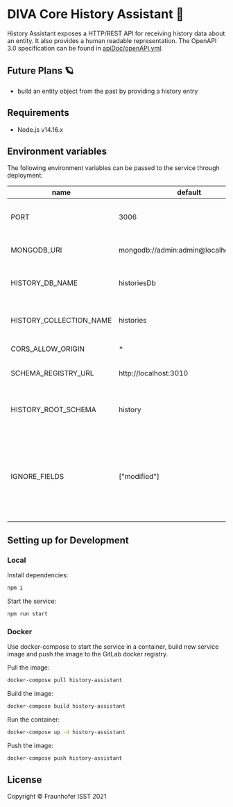 # DIVA Core History Assistant 🔁

History Assistant exposes a HTTP/REST API for receiving history data about an entity.
It also provides a human readable representation.
The OpenAPI 3.0 specification can be found in [apiDoc/openAPI.yml](./apiDoc/openapi.yml).

## Future Plans 🪐

+ build an entity object from the past by providing a history entry

## Requirements

+ Node.js v14.16.x

## Environment variables

The following environment variables can be passed to the service through deployment:

|name|default|description|
|---|---|---|
|PORT|3006|set port, that this service exposes|
|MONGODB_URI|mongodb://admin:admin@localhost:27017|MongoDB connection URI|
|HISTORY_DB_NAME|historiesDb|MongoDB database name for histories|
|HISTORY_COLLECTION_NAME|histories|MongoDB collection name for histories|
|CORS_ALLOW_ORIGIN|*|set allowed origins|
|SCHEMA_REGISTRY_URL|http://localhost:3010|endpoint of the schema registry|
|HISTORY_ROOT_SCHEMA|history|name of the root schema for `history` entities|
|IGNORE_FIELDS|["modified"]|fields to be ignored by the human readable output. To be added in dot notation e.g "ids.policy"|

## Setting up for Development

### Local

Install dependencies:

```sh
npm i
```

Start the service:

```sh
npm run start
```

### Docker

Use docker-compose to start the service in a container, build new service image and push the image to the GitLab docker registry.

Pull the image:

```sh
docker-compose pull history-assistant
```

Build the image:

```sh
docker-compose build history-assistant
```

Run the container:

```sh
docker-compose up -d history-assistant
```

Push the image:

```sh
docker-compose push history-assistant
```

## License

Copyright © Fraunhofer ISST 2021
